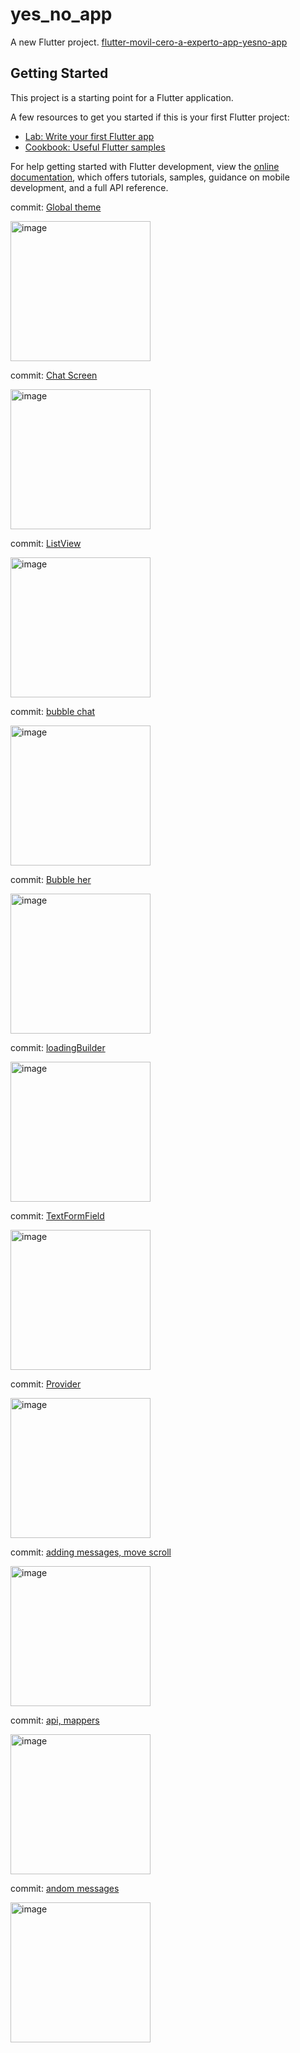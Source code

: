 # yes_no_app

A new Flutter project. [flutter-movil-cero-a-experto-app-yesno-app](https://cursos.devtalles.com/courses/take/flutter-movil-cero-a-experto/lessons/42616536-inicio-de-app-yesno-app)



## Getting Started

This project is a starting point for a Flutter application.

A few resources to get you started if this is your first Flutter project:

- [Lab: Write your first Flutter app](https://docs.flutter.dev/get-started/codelab)
- [Cookbook: Useful Flutter samples](https://docs.flutter.dev/cookbook)

For help getting started with Flutter development, view the
[online documentation](https://docs.flutter.dev/), which offers tutorials,
samples, guidance on mobile development, and a full API reference.

commit: [Global theme](https://github.com/LeopoldoIII/yes_no_app/commit/ad73144d40281f020cd71d396584c073055e6ef0)   


<img width="224" alt="image" src="https://user-images.githubusercontent.com/26559577/234348707-38a6c8b9-b4c7-47e1-be91-7bedd30fd98d.png">

commit: [Chat Screen](https://github.com/LeopoldoIII/yes_no_app/commit/f04e0354b97fc24affa57113a01cf9caec02872c)

<img width="224" alt="image" src="https://user-images.githubusercontent.com/26559577/234656351-91e93c94-02be-48c8-a396-3198fab5fe1d.png">


commit: [ListView](https://github.com/LeopoldoIII/yes_no_app/commit/e0da1f37fe1219f25abda70439267737583ce730)


<img width="224" alt="image" src="https://user-images.githubusercontent.com/26559577/234687248-7fdc32fa-6f25-49a7-8a44-c779784b58cf.png">


commit: [bubble chat](https://github.com/LeopoldoIII/yes_no_app/commit/9f9b764bcc2346143885b57d99df82c9d57cdbef)


<img width="224" alt="image" src="https://user-images.githubusercontent.com/26559577/234749198-ce95f000-d85f-4275-b045-d5b6165123e1.png">

commit: [Bubble her](https://github.com/LeopoldoIII/yes_no_app/commit/88847b47bdc845975904a813a3cd5f2e114cf326)

<img width="224" alt="image" src="https://user-images.githubusercontent.com/26559577/235330863-3373c8fc-3740-4b67-93d0-6b144588e604.png">

commit: [loadingBuilder](https://github.com/LeopoldoIII/yes_no_app/commit/e678c896b5d031ad9cd862737260203129e211de)

<img width="224" alt="image" src="https://user-images.githubusercontent.com/26559577/235396381-9d9044b6-b8e1-40b0-ab0b-47e40b23e602.png">


commit: [TextFormField](https://github.com/LeopoldoIII/yes_no_app/commit/df0a774c7b30a9d7cc7badc765f008693b997c11)

<img width="224" alt="image" src="https://user-images.githubusercontent.com/26559577/235470850-12a136e9-bc9b-496b-84f6-813c289b6dd7.png">

commit: [Provider](https://github.com/LeopoldoIII/yes_no_app/commit/13a54ac122a2722fdf6184c975e688a8ce538c7a)

<img width="224" alt="image" src="https://github.com/LeopoldoIII/yes_no_app/assets/26559577/491676cb-6305-4351-9164-3a745f7fe0c1">

commit: [adding messages, move scroll](https://github.com/LeopoldoIII/yes_no_app/commit/ad2de19e911c30928db9827f2749fc22e5a2970a)

<img width="224" alt="image" src="https://github.com/LeopoldoIII/yes_no_app/assets/26559577/c1256851-0fa7-472f-bac0-44008ab0d16c">

commit: [api, mappers](https://github.com/LeopoldoIII/yes_no_app/commit/828c3875dccf5b8b076470a36645d6ba47c5e560)

<img width="224" alt="image" src="https://github.com/LeopoldoIII/yes_no_app/assets/26559577/af5b3726-f67a-49bc-8896-d34e437a8cd7">


commit: [andom messages](https://github.com/LeopoldoIII/yes_no_app/commits/master)

<img width="224" alt="image" src="https://github.com/LeopoldoIII/yes_no_app/assets/26559577/a077714e-c50c-4f39-849b-2032af6d8e89">




